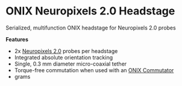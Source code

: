 # ONIX Neuropixels 2.0 Headstage

Serialized, multifunction ONIX headstage for Neuropixels 2.0 probes

**Features**
- 2x [Neuropixels 2.0](https://www.neuropixels.org/) probes per headstage
- Integrated absolute orientation tracking
- Single, 0.3 mm diameter micro-coaxial tether
- Torque-free commutation when used with an [ONIX Commutator](https://github.com/open-ephys/onix-commutator)
- <TODO> grams
